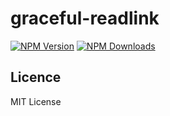 # graceful-readlink
[![NPM Version](http://img.shields.io/npm/v/graceful-readlink.svg?style=flat)](https://www.npmjs.org/package/graceful-readlink)
[![NPM Downloads](https://img.shields.io/npm/dm/graceful-readlink.svg?style=flat)](https://www.npmjs.org/package/graceful-readlink)

## Licence

MIT License
